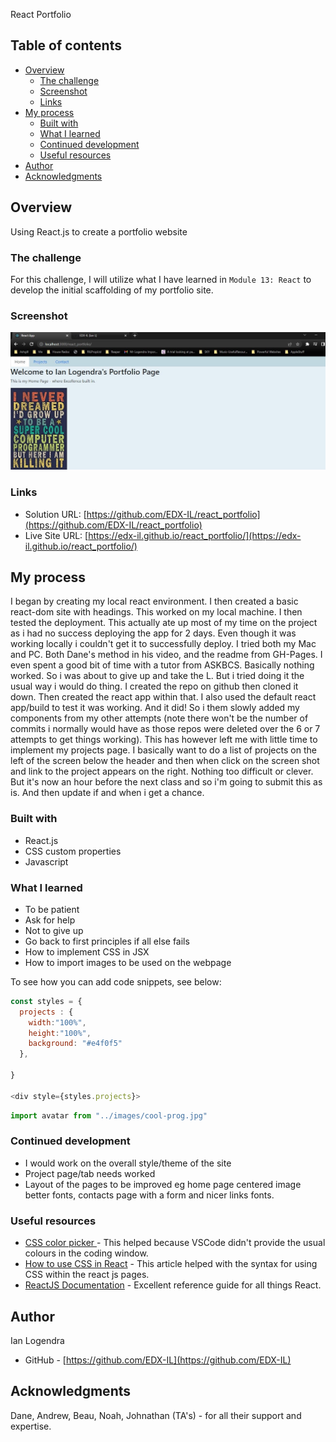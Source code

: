React Portfolio

## Table of contents

- [Overview](#overview)
  - [The challenge](#the-challenge)
  - [Screenshot](#screenshot)
  - [Links](#links)
- [My process](#my-process)
  - [Built with](#built-with)
  - [What I learned](#what-i-learned)
  - [Continued development](#continued-development)
  - [Useful resources](#useful-resources)
- [Author](#author)
- [Acknowledgments](#acknowledgments)


## Overview

Using React.js to create a portfolio website

### The challenge

For this challenge, I will utilize what I have learned in `Module 13: React` to develop the initial scaffolding of my portfolio site.


### Screenshot

![](./src/components/images/screenshot.jpg)


### Links

- Solution URL: [https://github.com/EDX-IL/react_portfolio](https://github.com/EDX-IL/react_portfolio)
- Live Site URL: [https://edx-il.github.io/react_portfolio/](https://edx-il.github.io/react_portfolio/)

## My process

I began by creating my local react environment. I then created a basic react-dom site with headings. This worked on my local machine. I then tested the deployment. This actually ate up most of my time on the project as i had no success deploying the app for 2 days. Even though it was working locally i couldn't get it to successfully deploy. I tried both my Mac and PC. Both Dane's method in his video, and the readme from GH-Pages. I even spent a good bit of time with a tutor from ASKBCS. Basically nothing worked. So i was about to give up and take the L. But i tried doing it the usual way i would do thing. I created the repo on github then cloned it down. Then created the react app within that. I also used the default react app/build to test it was working. And it did! So i them slowly added my components from my other attempts (note there won't be the number of commits i normally would have as those repos were deleted over the 6 or 7 attempts to get things working). This has however left me with little time to implement my projects page. I basically want to do a list of projects on the left of the screen below the header and then when click on the screen shot and link to the project appears on the right. Nothing too difficult or clever. But it's now an hour before the next class and so i'm going to submit this as is. And then update if and when i get a chance. 

### Built with

- React.js
- CSS custom properties
- Javascript


### What I learned

- To be patient
- Ask for help
- Not to give up
- Go back to first principles if all else fails
- How to implement CSS in JSX
- How to import images to be used on the webpage

To see how you can add code snippets, see below:

```js
const styles = {
  projects : {
    width:"100%",
    height:"100%",
    background: "#e4f0f5"
  },

}

<div style={styles.projects}>
```

```js
import avatar from "../images/cool-prog.jpg"
```



### Continued development

- I would work on the overall style/theme of the site
- Project page/tab needs worked 
- Layout of the pages to be improved eg home page centered image better fonts, contacts page with a form and nicer links fonts. 


### Useful resources

- [CSS color picker ](https://www.w3schools.com/colors/colors_picker.asp) - This helped because VSCode didn't provide the usual colours in the coding window. 
- [How to use CSS in React](https://css-tricks.com/different-ways-to-write-css-in-react/) - This article helped with the syntax for using CSS within the react js pages.
- [ReactJS Documentation](https://reactjs.org/docs/getting-started.html) - Excellent reference guide for all things React. 



## Author
  Ian Logendra
- GitHub - [https://github.com/EDX-IL](https://github.com/EDX-IL)

## Acknowledgments

Dane, Andrew, Beau, Noah, Johnathan (TA's) - for all their support and expertise.
